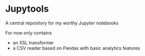 # Jupytools
A central repository for my worthy Jupyter notebooks

For now only contains 
- an XSL transformer
- a CSV reader based on Pandas with basic analytics features
